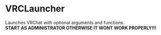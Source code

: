 # VRCLauncher
Launches VRChat with optional arguments and functions.<br/>
**START AS ADMINISTRATOR OTHERWISE IT WONT WORK PROPERLY!!!**
